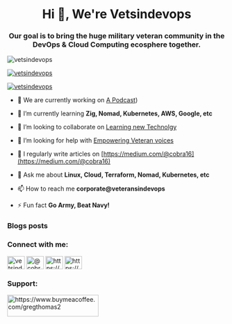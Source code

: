 <h1 align="center">Hi 👋, We're Vetsindevops</h1>
<h3 align="center">Our goal is to bring the huge military veteran community in the DevOps & Cloud Computing ecosphere together. </h3>

<p align="left"> <img src="https://komarev.com/ghpvc/?username=vetsindevops&label=Profile%20views&color=0e75b6&style=flat" alt="vetsindevops" /> </p>

<p align="left"> <a href="https://github.com/ryo-ma/github-profile-trophy"><img src="https://github-profile-trophy.vercel.app/?username=vetsindevops" alt="vetsindevops" /></a> </p>

<p align="left"> <a href="https://twitter.com/vetsindevops" target="blank"><img src="https://img.shields.io/twitter/follow/vetsindevops?logo=twitter&style=for-the-badge" alt="vetsindevops" /></a> </p>

- 🔭 We are currently working on [A Podcast](https://open.spotify.com/show/0LtJNGxs1qnfOvIMCmBnn5))

- 🌱 I’m currently learning **Zig, Nomad, Kubernetes, AWS, Google, etc**

- 👯 I’m looking to collaborate on [Learning new Technolgy](https://www.vetsindevops.com/)

- 🤝 I’m looking for help with [Empowering Veteran voices](https://www.vetsindevops.com/)

- 📝 I regularly write articles on [https://medium.com/@cobra16](https://medium.com/@cobra16)

- 💬 Ask me about **Linux, Cloud, Terraform, Nomad, Kubernetes, etc**

- 📫 How to reach me **corporate@veteransindevops**

- ⚡ Fun fact **Go Army, Beat Navy!**

### Blogs posts
<!-- BLOG-POST-LIST:START -->
<!-- BLOG-POST-LIST:END -->

<h3 align="left">Connect with me:</h3>
<p align="left">
<a href="https://twitter.com/vetsindevops" target="blank"><img align="center" src="https://raw.githubusercontent.com/rahuldkjain/github-profile-readme-generator/master/src/images/icons/Social/twitter.svg" alt="vetsindevops" height="30" width="40" /></a>
<a href="https://medium.com/@cobra16" target="blank"><img align="center" src="https://raw.githubusercontent.com/rahuldkjain/github-profile-readme-generator/master/src/images/icons/Social/medium.svg" alt="@cobra16" height="30" width="40" /></a>
<a href="https://www.youtube.com/c/https://www.youtube.com/c/thesudo" target="blank"><img align="center" src="https://raw.githubusercontent.com/rahuldkjain/github-profile-readme-generator/master/src/images/icons/Social/youtube.svg" alt="https://www.youtube.com/c/thesudo" height="30" width="40" /></a>
<a href="https://discord.gg/https://discord.gg/W8HT54mY" target="blank"><img align="center" src="https://raw.githubusercontent.com/rahuldkjain/github-profile-readme-generator/master/src/images/icons/Social/discord.svg" alt="https://discord.gg/W8HT54mY" height="30" width="40" /></a>
</p>


<h3 align="left">Support:</h3>
<p><a href="https://www.buymeacoffee.com/gregthomas2"> <img align="left" src="https://cdn.buymeacoffee.com/buttons/v2/default-yellow.png" height="50" width="210" alt="https://www.buymeacoffee.com/gregthomas2" /></a></p><br><br>


